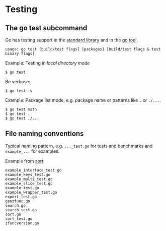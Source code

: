 # Testing

## The go test subcommand

Go has testing support in the [standard
library](https://golang.org/pkg/testing/) and in the [go
tool](https://golang.org/cmd/go/#hdr-Test_packages).

```
usage: go test [build/test flags] [packages] [build/test flags & test binary flags]
```

Example: Testing in *local directory mode*

```
$ go test
```

Be verbose:

```
$ go test -v
```

Example: Package list mode, e.g. package name or patterns like `.` or `./...`.

```
$ go test math
$ go test .
$ go test ./...
```

## File naming conventions

Typical naming pattern, e.g. `..._test.go` for tests and benchmarks and `example_...` for examples.

Example from [sort](https://github.com/go4org/go4/tree/master/sort):

```
example_interface_test.go
example_keys_test.go
example_multi_test.go
example_slice_test.go
example_test.go
example_wrapper_test.go
export_test.go
genzfunc.go
search.go
search_test.go
sort.go
sort_test.go
zfuncversion.go
```

